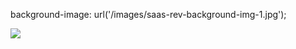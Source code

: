 <!-- Calea spre imagini din /public/image/.. -->
<!-- scss -->
background-image: url('/images/saas-rev-background-img-1.jpg');

<!-- blade.php -->
<img src="{{ URL::to('/images/home-7-img-2.png') }}" />